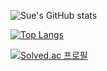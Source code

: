 
![Sue's GitHub stats](https://github-readme-stats.vercel.app/api?username=SUESTRALROPIET&hide=contribs,prs&show_icons=true)

[![Top Langs](https://github-readme-stats.vercel.app/api/top-langs/?username=SUESTRALROPIET&layout=compact)](https://github.com/anuraghazra/github-readme-stats)

[![Solved.ac
프로필](http://mazassumnida.wtf/api/v2/generate_badge?boj=syc1008)](https://solved.ac/syc1008)
<!--
**SUESTRALROPIET/SUESTRALROPIET** is a ✨ _special_ ✨ repository because its `README.md` (this file) appears on your GitHub profile.

Here are some ideas to get you started:

- 🔭 I’m currently working on ...
- 🌱 I’m currently learning ...
- 👯 I’m looking to collaborate on ...
- 🤔 I’m looking for help with ...
- 💬 Ask me about ...
- 📫 How to reach me: ...
- 😄 Pronouns: ...
- ⚡ Fun fact: ...
-->
